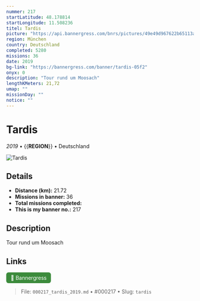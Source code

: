 ```yaml
---
nummer: 217
startLatitude: 48.178814
startLongitude: 11.508236
titel: Tardis
picture: "https://api.bannergress.com/bnrs/pictures/49e49d967622b65113a9f4cca54fa58a"
region: München
country: Deutschland
completed: 5280
missions: 36
date: 2019
bg-link: "https://bannergress.com/banner/tardis-05f2"
onyx: 0
description: "Tour rund um Moosach"
lengthKMeters: 21,72
umap: ""
missionDay: ""
notice: ""
---
```

# Tardis

*2019* • {{__REGION__}} • Deutschland

![Tardis](https://api.bannergress.com/bnrs/pictures/49e49d967622b65113a9f4cca54fa58a)



## Details
- **Distance (km):** 21.72
- **Missions in banner:** 36
- **Total missions completed:** 
- **This is my banner no.:** 217



## Description
Tour rund um Moosach



## Links
<a href="https://bannergress.com/banner/tardis-05f2" target="_blank" style="display:inline-block;margin-right:8px;padding:6px 12px;background:#3c8b3c;color:#fff;text-decoration:none;border-radius:6px;">🔗 Bannergress</a>



> File: `000217_tardis_2019.md` • #000217 • Slug: `tardis`
